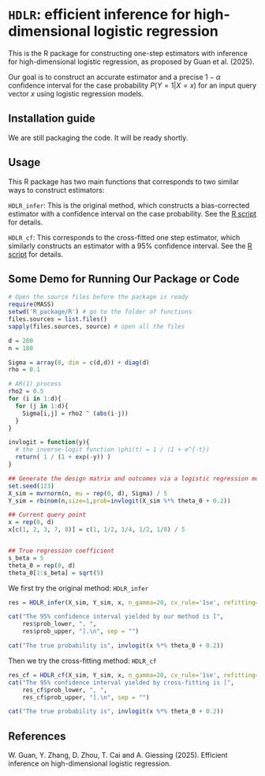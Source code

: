 # ``HDLR``: efficient inference for high-dimensional logistic regression

This is the R package for constructing one-step estimators with inference for high-dimensional logistic regression, as proposed by Guan et al. (2025). 

Our goal is to construct an accurate estimator and a precise $1-\alpha$ confidence interval for the case probability $P(Y=1 | X=x)$ for an input query vector $x$ using logistic regression models.


## Installation guide

We are still packaging the code. It will be ready shortly.

## Usage

This R package has two main functions that corresponds to two similar ways to construct estimators:

``HDLR_infer``: This is the original method, which constructs a bias-corrected estimator with a confidence interval on the case probability. See the [R script](/R_package/R/HDLR_infer.R) for details.

``HDLR_cf``: This corresponds to the cross-fitted one step estimator, which similarly constructs an estimator with a 95% confidence interval. See the [R script](/R_package/R/HDLR_cf.R) for details.


## Some Demo for Running Our Package or Code

```R
# Open the source files before the package is ready
require(MASS)
setwd('R_package/R') # go to the folder of functions
files.sources = list.files()
sapply(files.sources, source) # open all the files

d = 200
n = 180

Sigma = array(0, dim = c(d,d)) + diag(d)
rho = 0.1

# AR(1) process
rho2 = 0.5
for (i in 1:d){
  for (j in 1:d){
    Sigma[i,j] = rho2 ^ (abs(i-j))
  }
}

invlogit = function(y){
  # the inverse-logit function \phi(t) = 1 / (1 + e^{-t})
  return( 1 / (1 + exp(-y)) )
}

## Generate the design matrix and outcomes via a logistic regression model with intercept 0.2.
set.seed(123)
X_sim = mvrnorm(n, mu = rep(0, d), Sigma) / 5
Y_sim = rbinom(n,size=1,prob=invlogit(X_sim %*% theta_0 + 0.2))

## Current query point
x = rep(0, d)
x[c(1, 2, 3, 7, 8)] = c(1, 1/2, 1/4, 1/2, 1/8) / 5


## True regression coefficient
s_beta = 5
theta_0 = rep(0, d)
theta_0[1:s_beta] = sqrt(5)

```

We first try the original method: ``HDLR_infer``
```R
res = HDLR_infer(X_sim, Y_sim, x, n_gamma=20, cv_rule='1se', refitting=F, intercept=F)

cat("The 95% confidence interval yielded by our method is [",
    res$prob_lower, ", ",
    res$prob_upper, "].\n", sep = "")

cat("The true probability is", invlogit(x %*% theta_0 + 0.2))
```

Then we try the cross-fitting method: ``HDLR_cf``
```R
res_cf = HDLR_cf(X_sim, Y_sim, x, n_gamma=20, cv_rule='1se', refitting=F, intercept=F)
cat("The 95% confidence interval yielded by cross-fitting is [",
    res_cf$prob_lower, ", ",
    res_cf$prob_upper, "].\n", sep = "")

cat("The true probability is", invlogit(x %*% theta_0 + 0.2))
```

## References
</a> W. Guan, Y. Zhang, D. Zhou, T. Cai and A. Giessing (2025). Efficient inference on high-dimensional logistic regression.
